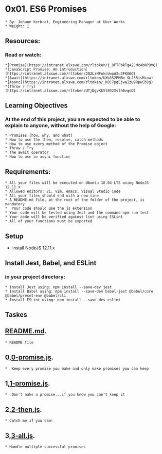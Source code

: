 # 0x01. ES6 Promises
    * By: Johann Kerbrat, Engineering Manager at Uber Works
    * Weight: 1

## Resources:
### Read or watch:
    *[Promise](https://intranet.alxswe.com/rltoken/j_0FTFbkTg42JMcAbNPOVQ)
    *[JavaScript Promise: An introduction](https://intranet.alxswe.com/rltoken/2Q2LzNFokcUwpA2u3FKG6Q)
    *[Await](https://intranet.alxswe.com/rltoken/UXb3S2PMBe-SLJ55isMcow)
    *[Async](https://intranet.alxswe.com/rltoken/_K0C7pgEjwaIzU9RpwCb8g)
    *[Throw / Try](https://intranet.alxswe.com/rltoken/UTjDgvKk5l892Xslh0vqcQ)

## Learning Objectives
### At the end of this project, you are expected to be able to explain to anyone, without the help of Google:
    * Promises (how, why, and what)
    * How to use the then, resolve, catch methods
    * How to use every method of the Promise object
    * Throw / Try
    * The await operator
    * How to use an async function

## Requirements:
    * All your files will be executed on Ubuntu 18.04 LTS using NodeJS 12.11.x
    * Allowed editors: vi, vim, emacs, Visual Studio Code
    * All your files should end with a new line
    * A README.md file, at the root of the folder of the project, is mandatory
    *  Your code should use the js extension
    * Your code will be tested using Jest and the command npm run test
    * Your code will be verified against lint using ESLint
    * All of your functions must be exported

## Setup 
* Install NodeJS 12.11.x

## Install Jest, Babel, and ESLint
### in your project directory:
    * Install Jest using: npm install --save-dev jest
    * Install Babel using: npm install --save-dev babel-jest @babel/core @babel/preset-env @babel/cli
    * Install ESLint using: npm install --save-dev eslint


## Taskes

## [README.md](./README.md).	
    * README file	

## 0,[0-promise.js](./0-promise.js).
    *  Keep every promise you make and only make promises you can keep  

## 1,[1-promise.js](./1-promise.js).
    *  Don't make a promise...if you know you can't keep it   

## 2,[2-then.js](./2-then.js).
    * Catch me if you can! 

## 3,[3-all.js](./3-all.js).
    * Handle multiple successful promises 

